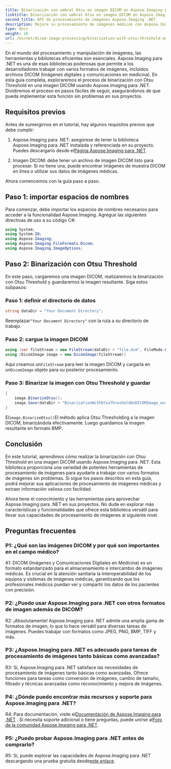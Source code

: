 ```yaml
---
title: Binarización con umbral Otsu en imagen DICOM en Aspose.Imaging para .NET
linktitle: Binarización con umbral Otsu en imagen DICOM en Aspose.Imaging para .NET
second_title: API de procesamiento de imágenes Aspose.Imaging .NET
description: Mejore su procesamiento de imágenes médicas con Aspose.Imaging para .NET. Aprenda a realizar la binarización de imágenes DICOM utilizando Otsu Thresholding.
type: docs
weight: 16
url: /es/net/dicom-image-processing/binarization-with-otsu-threshold-on-dicom-image/
---
```

En el mundo del procesamiento y manipulación de imágenes, las herramientas y bibliotecas eficientes son esenciales. Aspose.Imaging para .NET es una de esas bibliotecas poderosas que permite a los desarrolladores trabajar con varios formatos de imágenes, incluidos archivos DICOM (Imágenes digitales y comunicaciones en medicina). En esta guía completa, exploraremos el proceso de binarización con Otsu Threshold en una imagen DICOM usando Aspose.Imaging para .NET. Dividiremos el proceso en pasos fáciles de seguir, asegurándonos de que pueda implementar esta función sin problemas en sus proyectos.

## Requisitos previos

Antes de sumergirnos en el tutorial, hay algunos requisitos previos que debe cumplir:

1. Aspose.Imaging para .NET: asegúrese de tener la biblioteca Aspose.Imaging para .NET instalada y referenciada en su proyecto. Puedes descargarlo desde el[Página Aspose.Imaging para .NET](https://releases.aspose.com/imaging/net/).

2. Imagen DICOM: debe tener un archivo de imagen DICOM listo para procesar. Si no tiene una, puede encontrar imágenes de muestra DICOM en línea o utilizar sus datos de imágenes médicas.

Ahora comencemos con la guía paso a paso.

## Paso 1: importar espacios de nombres

Para comenzar, debe importar los espacios de nombres necesarios para acceder a la funcionalidad Aspose.Imaging. Agregue las siguientes directivas de uso a su código C#:

```csharp
using System;
using System.IO;
using Aspose.Imaging;
using Aspose.Imaging.FileFormats.Dicom;
using Aspose.Imaging.ImageOptions;
```

## Paso 2: Binarización con Otsu Threshold

En este paso, cargaremos una imagen DICOM, realizaremos la binarización con Otsu Threshold y guardaremos la imagen resultante. Siga estos subpasos:

### Paso 1: definir el directorio de datos

```csharp
string dataDir = "Your Document Directory";
```

 Reemplazar`"Your Document Directory"` con la ruta a su directorio de trabajo.

### Paso 2: cargue la imagen DICOM

```csharp
using (var fileStream = new FileStream(dataDir + "file.dcm", FileMode.Open, FileAccess.Read))
using (DicomImage image = new DicomImage(fileStream))
```

 Aquí creamos un`FileStream` para leer la imagen DICOM y cargarla en un`DicomImage` objeto para su posterior procesamiento.

### Paso 3: Binarizar la imagen con Otsu Threshold y guardar

```csharp
{
    image.BinarizeOtsu();
    image.Save(dataDir + "BinarizationWithOtsuThresholdOnDICOMImage_out.bmp", new BmpOptions());
}
```

 El`image.BinarizeOtsu()`El método aplica Otsu Thresholding a la imagen DICOM, binarizándola efectivamente. Luego guardamos la imagen resultante en formato BMP.

## Conclusión

En este tutorial, aprendimos cómo realizar la binarización con Otsu Threshold en una imagen DICOM usando Aspose.Imaging para .NET. Esta biblioteca proporciona una variedad de potentes herramientas de procesamiento de imágenes para ayudarle a trabajar con varios formatos de imágenes sin problemas. Si sigue los pasos descritos en esta guía, podrá mejorar sus aplicaciones de procesamiento de imágenes médicas y extraer información valiosa con facilidad.

Ahora tiene el conocimiento y las herramientas para aprovechar Aspose.Imaging para .NET en sus proyectos. No dude en explorar más características y funcionalidades que ofrece esta biblioteca versátil para llevar sus capacidades de procesamiento de imágenes al siguiente nivel.

## Preguntas frecuentes

### P1: ¿Qué son las imágenes DICOM y por qué son importantes en el campo médico?

A1: DICOM (Imágenes y Comunicaciones Digitales en Medicina) es un formato estandarizado para el almacenamiento e intercambio de imágenes médicas. Es crucial en la atención sanitaria la interoperabilidad de los equipos y sistemas de imágenes médicas, garantizando que los profesionales médicos puedan ver y compartir los datos de los pacientes con precisión.

### P2: ¿Puedo usar Aspose.Imaging para .NET con otros formatos de imagen además de DICOM?

R2: ¡Absolutamente! Aspose.Imaging para .NET admite una amplia gama de formatos de imagen, lo que lo hace versátil para diversas tareas de imágenes. Puedes trabajar con formatos como JPEG, PNG, BMP, TIFF y más.

### P3: ¿Aspose.Imaging para .NET es adecuado para tareas de procesamiento de imágenes tanto básicas como avanzadas?

R3: Sí, Aspose.Imaging para .NET satisface las necesidades de procesamiento de imágenes tanto básicas como avanzadas. Ofrece funciones para tareas como conversión de imágenes, cambio de tamaño, filtrado y técnicas avanzadas como reconocimiento y mejora de imágenes.

### P4: ¿Dónde puedo encontrar más recursos y soporte para Aspose.Imaging para .NET?

R4: Para documentación, visite el[Documentación de Aspose.Imaging para .NET](https://reference.aspose.com/imaging/net/) . Si necesita soporte adicional o tiene preguntas, puede unirse al[Foro de la comunidad Aspose.Imaging para .NET](https://forum.aspose.com/).

### P5: ¿Puedo probar Aspose.Imaging para .NET antes de comprarlo?

 R5: Sí, puede explorar las capacidades de Aspose.Imaging para .NET descargando una prueba gratuita desde[este enlace](https://releases.aspose.com/).